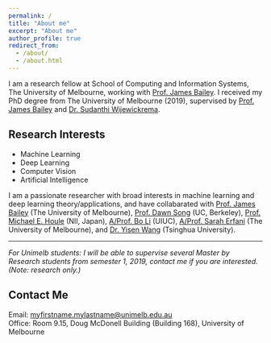```yaml
---
permalink: /
title: "About me"
excerpt: "About me"
author_profile: true
redirect_from: 
  - /about/
  - /about.html
---
```

I am a research fellow at School of Computing and Information Systems, The University of Melbourne, working with <a href="http://people.eng.unimelb.edu.au/baileyj/" target="_blank">Prof. James Bailey</a>. I received my PhD degree from The University of Melbourne (2019), supervised by <a href="http://people.eng.unimelb.edu.au/baileyj/" target="_blank">Prof. James Bailey</a> and <a href="https://scholar.google.com/citations?user=MjgOHPYAAAAJ&hl=en" target="_blank">Dr. Sudanthi Wijewickrema</a>.

Research Interests
------
<ul>
<li> Machine Learning </li>
<!--     <ul>
        <li> Information Theory </li>
        <li> Manifold and Intrinsic Dimensionality </li>
    </ul> -->
<li> Deep Learning</li>
<li> Computer Vision</li>
<li> Artificial Intelligence</li>
<!--     <ul>
        <li> Adversarial Attack/Defense </li>
        <li> Learning with Noisy Labels </li>
        <li> Deep Representation Learning </li> 
        <li> Generative Adverarial Networks (GANs) </li>
    </ul> -->
<!-- <li> Applications </li>
    <ul>
        <li> AI in Medical Training </li>      
        <li> Virtual Reality based Surgical Simulation </li>  
    </ul> -->
</ul>

I am a passionate researcher with broad interests in machine learning and deep learning theory/applications, and have collabarated with <a href="http://people.eng.unimelb.edu.au/baileyj/" target="_blank">Prof. James Bailey</a> (The University of Melbourne), <a href="https://people.eecs.berkeley.edu/~dawnsong/" target="_blank">Prof. Dawn Song</a> (UC, Berkeley), <a href="http://research.nii.ac.jp/~meh/" target="_blank">Prof. Michael E. Houle</a> (NII, Japan), <a href="http://www.crystal-boli.com/" target="_blank">A/Prof. Bo Li</a> (UIUC), <a href="https://people.eng.unimelb.edu.au/smonazam/" target="_blank">A/Prof. Sarah Erfani</a> (The University of Melbourne), and <a href="https://sites.google.com/site/csyisenwang/" target="_blank">Dr. Yisen Wang</a> (Tsinghua University).

------
*For Unimelb students: I will be able to supervise several Master by Research students from semester 1, 2019, contact me if you are interested. (Note: research only.)*


<!---
Professional Activities
------
<ul>
<li> Editorial Board: <a href="https://www.omicsonline.org/journal-clinical-research.php" target="_blank">Journal of Cilinical Research</a> </li>
<li> Editorial Board: </li>
<br/>
<li> PC member for: </li>
    <ul>
        <li> KDD 2019 </li>
    </ul>
<ul> -->

Contact Me
------
Email: myfirstname.mylastname@unimelb.edu.au <br/>
Office: Room 9.15, Doug McDonell Building (Building 168), University of Melbourne
